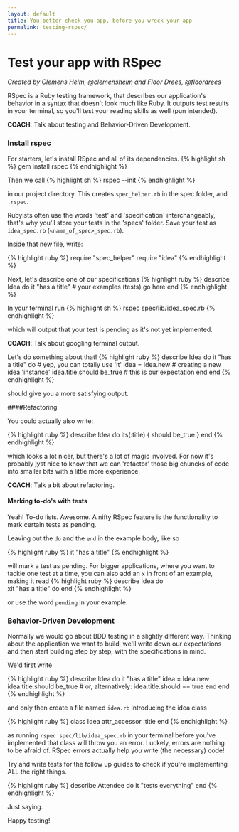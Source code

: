 ```yaml
---
layout: default
title: You better check you app, before you wreck your app
permalink: testing-rspec/
---
```


# Test your app with RSpec

*Created by Clemens Helm, [@clemenshelm](https://twitter.com/clemenshelm) and Floor Drees, [@floordrees](https://twitter.com/floordrees)* 

RSpec is a Ruby testing framework, that describes our application's behavior in a syntax that doesn't look much like Ruby. It outputs test results in your terminal, so you'll test your reading skills as well (pun intended).

__COACH__: Talk about testing and Behavior-Driven Development.

### Install rspec

For starters, let's install RSpec and all of its dependencies. 
{% highlight sh %}
gem install rspec
{% endhighlight %}

Then we call
{% highlight sh %}
rspec --init
{% endhighlight %}

in our project directory. This creates `spec_helper.rb` in the spec folder, and `.rspec`.

Rubyists often use the words 'test' and 'specification' interchangeably, that's why you'll store your tests in the 'specs' folder. Save your test as `idea_spec.rb` (`<name_of_spec>_spec.rb`).

Inside that new file, write:
  
{% highlight ruby %}
require "spec_helper"
require "idea"
{% endhighlight %}

Next, let's describe one of our specifications
{% highlight ruby %}
describe Idea do
  it "has a title" # your examples (tests) go here
end
{% endhighlight %}

In your terminal run
{% highlight sh %}
rspec spec/lib/idea_spec.rb
{% endhighlight %}

which will output that your test is pending as it's not yet implemented. 

__COACH__: Talk about googling terminal output.

Let's do something about that!
{% highlight ruby %}
describe Idea do
  it "has a title" do # yep, you can totally use 'it'
    idea = Idea.new # creating a new idea 'instance'
    idea.title.should be_true # this is our expectation
  end
end
{% endhighlight %}

should give you a more satisfying output.

####Refactoring

You could actually also write:  

{% highlight ruby %}
describe Idea do
  its(:title) { should be_true }
end
{% endhighlight %}

which looks a lot nicer, but there's a lot of magic involved. For now it's probably jyst nice to know that we can 'refactor' those big chuncks of code into smaller bits with a little more experience.  

__COACH__: Talk a bit about refactoring.  

#### Marking to-do's with tests

Yeah! To-do lists. Awesome. A nifty RSpec feature is the functionality to mark certain tests as pending. 

Leaving out the `do` and the `end` in the example body, like so

{% highlight ruby %}
it "has a title"
{% endhighlight %}

will mark a test as pending. For bigger applications, where you want to tackle one test at a time, you can also add an `x` in front of an example, making it read 
{% highlight ruby %}
describe Idea do  
  xit "has a title" do
end
{% endhighlight %}

or use the word `pending` in your example.

### Behavior-Driven Development

Normally we would go about BDD testing in a slightly different way. Thinking about the application we want to build, we'll write down our expectations and then start building step by step, with the specifications in mind. 

We'd first write 

{% highlight ruby %}
describe Idea do
  it "has a title"
    idea = Idea.new 
    idea.title.should be_true 
    # or, alternatively: idea.title.should == true
  end
end
{% endhighlight %}

and only then create a file named `idea.rb` introducing the idea class

{% highlight ruby %}
class Idea
attr_accessor  :title
end
{% endhighlight %}

as running `rspec spec/lib/idea_spec.rb` in your terminal before you've implemented that class will throw you an error. Luckely, errors are nothing to be afraid of. RSpec errors actually help you write (the necessary) code! 

Try and write tests for the follow up guides to check if you're implementing ALL the right things. 

{% highlight ruby %}
describe Attendee do
  it "tests everything"
end
{% endhighlight %}

Just saying.

Happy testing!
